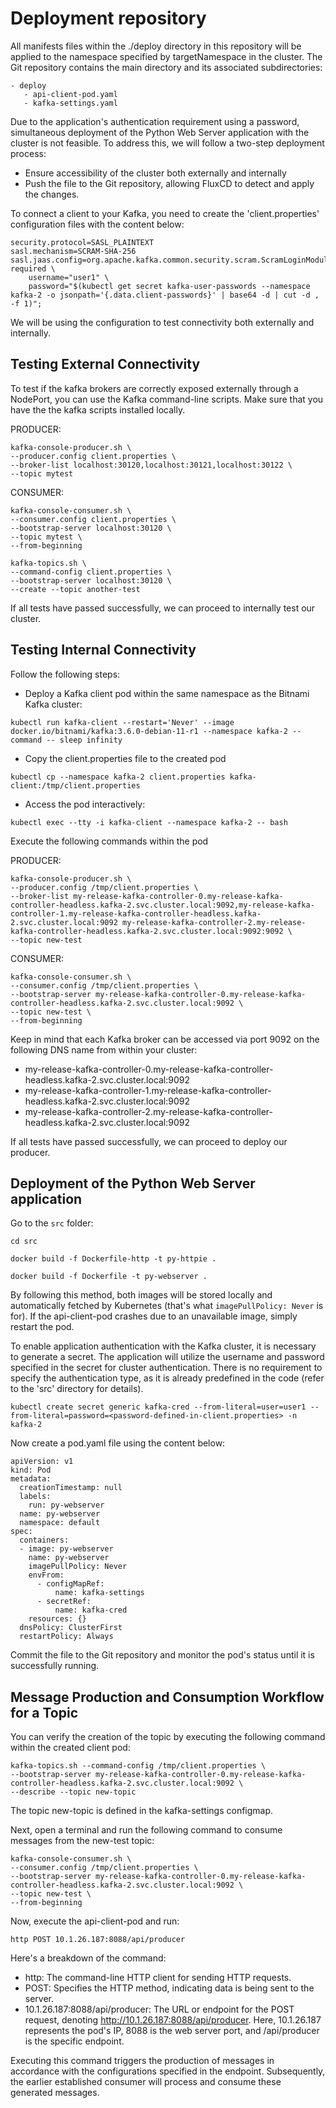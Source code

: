 # Deployment repository 

 All manifests files within the ./deploy directory in this repository will be applied to the namespace specified by targetNamespace in the cluster. The Git repository contains the main directory and its associated subdirectories:

                                      
```
- deploy
   - api-client-pod.yaml
   - kafka-settings.yaml
```


Due to the application's authentication requirement using a password, simultaneous deployment of the Python Web Server application with the cluster is not feasible. To address this, we will follow a two-step deployment process: 


* Ensure accessibility of the cluster both externally and internally
* Push the file to the Git repository, allowing FluxCD to detect and apply the changes.

To connect a client to your Kafka, you need to create the 'client.properties' configuration files with the content below:

```
security.protocol=SASL_PLAINTEXT
sasl.mechanism=SCRAM-SHA-256
sasl.jaas.config=org.apache.kafka.common.security.scram.ScramLoginModule required \
    username="user1" \
    password="$(kubectl get secret kafka-user-passwords --namespace kafka-2 -o jsonpath='{.data.client-passwords}' | base64 -d | cut -d , -f 1)";
```

We will be using the configuration to test connectivity both externally and internally.

## Testing External Connectivity



To test if the kafka brokers are correctly exposed externally through a NodePort, 
you can use the Kafka command-line scripts. Make sure that you have the the kafka scripts installed locally.

PRODUCER:
```
kafka-console-producer.sh \
--producer.config client.properties \
--broker-list localhost:30120,localhost:30121,localhost:30122 \
--topic mytest
```
CONSUMER:
```
kafka-console-consumer.sh \
--consumer.config client.properties \
--bootstrap-server localhost:30120 \
--topic mytest \
--from-beginning      
```


```
kafka-topics.sh \          
--command-config client.properties \                                                    
--bootstrap-server localhost:30120 \
--create --topic another-test
```

If all tests have passed successfully, we can proceed to internally test our cluster.


## Testing Internal Connectivity

Follow the following steps:


* Deploy a Kafka client pod within the same namespace as the Bitnami Kafka cluster:

```
kubectl run kafka-client --restart='Never' --image docker.io/bitnami/kafka:3.6.0-debian-11-r1 --namespace kafka-2 --command -- sleep infinity
```

* Copy the client.properties file to the created pod 

```
kubectl cp --namespace kafka-2 client.properties kafka-client:/tmp/client.properties
``` 

* Access the pod interactively:

```
kubectl exec --tty -i kafka-client --namespace kafka-2 -- bash
```

Execute the following commands within the pod

PRODUCER:
```
kafka-console-producer.sh \
--producer.config /tmp/client.properties \
--broker-list my-release-kafka-controller-0.my-release-kafka-controller-headless.kafka-2.svc.cluster.local:9092,my-release-kafka-controller-1.my-release-kafka-controller-headless.kafka-2.svc.cluster.local:9092 my-release-kafka-controller-2.my-release-kafka-controller-headless.kafka-2.svc.cluster.local:9092:9092 \
--topic new-test
```

CONSUMER:
```
kafka-console-consumer.sh \
--consumer.config /tmp/client.properties \
--bootstrap-server my-release-kafka-controller-0.my-release-kafka-controller-headless.kafka-2.svc.cluster.local:9092 \
--topic new-test \
--from-beginning
```

Keep in mind that each Kafka broker can be accessed via port 9092 on the following DNS name from within your cluster:

*  my-release-kafka-controller-0.my-release-kafka-controller-headless.kafka-2.svc.cluster.local:9092
*  my-release-kafka-controller-1.my-release-kafka-controller-headless.kafka-2.svc.cluster.local:9092
*  my-release-kafka-controller-2.my-release-kafka-controller-headless.kafka-2.svc.cluster.local:9092

If all tests have passed successfully, we can proceed to deploy our producer.

## Deployment of the Python Web Server application

Go to the `src` folder:
```
cd src

docker build -f Dockerfile-http -t py-httpie .

docker build -f Dockerfile -t py-webserver .

```

By following this method, both images will be stored locally and automatically fetched by Kubernetes (that's what `imagePullPolicy: Never` is for). If the api-client-pod crashes due to an unavailable image, simply restart the pod.

To enable application authentication with the Kafka cluster, it is necessary to generate a secret. The application will utilize the username and password specified in the secret for cluster authentication. There is no requirement to specify the authentication type, as it is already predefined in the code (refer to the 'src' directory for details).

```
kubectl create secret generic kafka-cred --from-literal=user=user1 --from-literal=password=<password-defined-in-client.properties> -n kafka-2 
```

Now create a pod.yaml file using the content below:

```
apiVersion: v1
kind: Pod
metadata:
  creationTimestamp: null
  labels:
    run: py-webserver
  name: py-webserver
  namespace: default
spec:
  containers:
  - image: py-webserver
    name: py-webserver
    imagePullPolicy: Never
    envFrom:
      - configMapRef:
          name: kafka-settings
      - secretRef:
          name: kafka-cred
    resources: {}
  dnsPolicy: ClusterFirst
  restartPolicy: Always
```

Commit the file to the Git repository and monitor the pod's status until it is successfully running.

## Message Production and Consumption Workflow for a Topic 

You can verify the creation of the topic by executing the following command within the created client pod:

```
kafka-topics.sh --command-config /tmp/client.properties \
--bootstrap-server my-release-kafka-controller-0.my-release-kafka-controller-headless.kafka-2.svc.cluster.local:9092 \
--describe --topic new-topic
```
The topic new-topic is defined in the kafka-settings configmap.


Next, open a terminal and run the following command to consume messages from the new-test topic:

```
kafka-console-consumer.sh \
--consumer.config /tmp/client.properties \
--bootstrap-server my-release-kafka-controller-0.my-release-kafka-controller-headless.kafka-2.svc.cluster.local:9092 \
--topic new-test \
--from-beginning
```

Now, execute the api-client-pod and run:

```
http POST 10.1.26.187:8088/api/producer
```

Here's a breakdown of the command:

* http: The command-line HTTP client for sending HTTP requests.
* POST: Specifies the HTTP method, indicating data is being sent to the server.
* 10.1.26.187:8088/api/producer: The URL or endpoint for the POST request, denoting http://10.1.26.187:8088/api/producer. Here, 10.1.26.187 represents the pod's IP, 8088 is the web server port, and /api/producer is the specific endpoint.

Executing this command triggers the production of messages in accordance with the configurations specified in the endpoint. Subsequently, the earlier established consumer will process and consume these generated messages.

